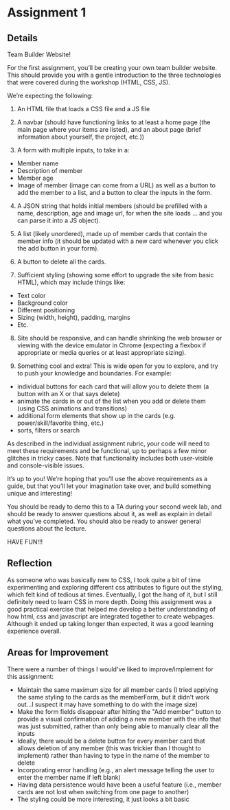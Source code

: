 # Assignment 1 

## Details
Team Builder Website!

For the first assignment, you’ll be creating your own team builder website. This should provide you with a gentle introduction to the three technologies that were covered during the workshop (HTML, CSS, JS).

We’re expecting the following:

1. An HTML file that loads a CSS file and a JS file

2. A navbar (should have functioning links to at least a home page (the main page where your items are listed), and an about page (brief information about yourself, the project, etc.))

3. A form with multiple inputs, to take in a:
  - Member name
  - Description of member
  - Member age
  - Image of member (image can come from a URL) as well as a button to add the member to a list, and a button to clear the inputs in the form.

4. A JSON string that holds initial members (should be prefilled with a name, description, age and image url, for when the site loads … and you can parse it into a JS object).

5. A list (likely unordered), made up of member cards that contain the member info (it should be updated with a new card whenever you click the add button in your form).

6. A button to delete all the cards.

7. Sufficient styling (showing some effort to upgrade the site from basic HTML), which may include things like:

  - Text color
  - Background color
  - Different positioning
  - Sizing (width, height), padding, margins
  - Etc.

8. Site should be responsive, and can handle shrinking the web browser or viewing with the device emulator in Chrome (expecting a flexbox if appropriate or media queries or at least appropriate sizing).

9. Something cool and extra! This is wide open for you to explore, and try to push your knowledge and boundaries. For example:

  - individual buttons for each card that will allow you to delete them (a button with an X or that says delete)
  - animate the cards in or out of the list when you add or delete them (using CSS animations and transitions)
  - additional form elements that show up in the cards (e.g. power/skill/favorite thing, etc.)
  - sorts, filters or search
    
As described in the individual assignment rubric, your code will need to meet these requirements and be functional, up to perhaps a few minor glitches in tricky cases. Note that functionality includes both user-visible and console-visible issues.

It’s up to you! We’re hoping that you’ll use the above requirements as a guide, but that you’ll let your imagination take over, and build something unique and interesting!

You should be ready to demo this to a TA during your second week lab, and should be ready to answer questions about it, as well as explain in detail what you’ve completed. You should also be ready to answer general questions about the lecture.

HAVE FUN!!!

## Reflection
As someone who was basically new to CSS, I took quite a bit of time experimenting and exploring different css attributes to figure out the styling, which felt kind of tedious at times. 
Eventually, I got the hang of it, but I still definitely need to learn CSS in more depth. Doing this assignment was a good practical exercise that helped me develop a better understanding 
of how html, css and javascript are integrated together to create webpages. Although it ended up taking longer than expected, it was a good learning experience overall.

## Areas for Improvement
There were a number of things I would've liked to improve/implement for this assignment:
- Maintain the same maximum size for all member cards (I tried applying the same styling to the cards as the memberForm, but it didn't work out...I suspect it may have something to do with the image size)
- Make the form fields disappear after hitting the "Add member" button to provide a visual confirmation of adding a new member with the info that was just submitted, rather than only being able
  to manually clear all the inputs
- Ideally, there would be a delete button for every member card that allows deletion of any member (this was trickier than I thought to implement) rather than having to type in the name of the member to delete
- Incorporating error handling (e.g., an alert message telling the user to enter the member name if left blank)
- Having data persistence would have been a useful feature (i.e., member cards are not lost when switching from one page to another)
- The styling could be more interesting, it just looks a bit basic
